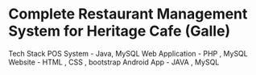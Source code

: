 # Complete Restaurant Management System for Heritage Cafe (Galle)
Tech Stack
POS System - Java, MySQL 
Web Application - PHP , MySQL
Website - HTML , CSS , bootstrap
Android App - JAVA , MySQL
